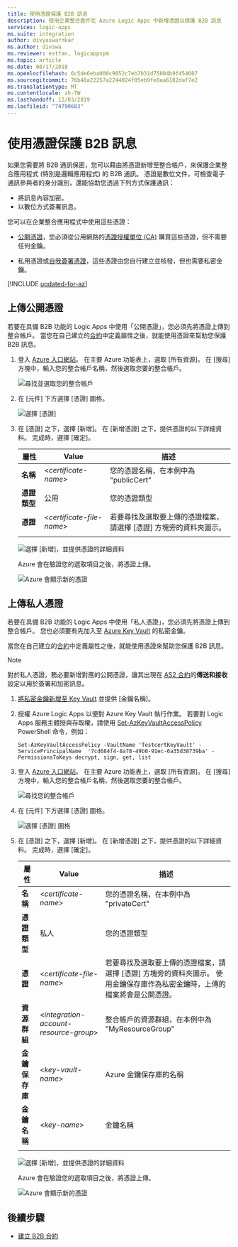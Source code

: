 ```yaml
---
title: 使用憑證保護 B2B 訊息
description: 使用企業整合套件在 Azure Logic Apps 中新增憑證以保護 B2B 訊息
services: logic-apps
ms.suite: integration
author: divyaswarnkar
ms.author: divswa
ms.reviewer: estfan, logicappspm
ms.topic: article
ms.date: 08/17/2018
ms.openlocfilehash: 6c5de6eba000c9052c7eb7b31d75804b9f454607
ms.sourcegitcommit: 76b48a22257a2244024f05eb9fe8aa6182daf7e2
ms.translationtype: MT
ms.contentlocale: zh-TW
ms.lasthandoff: 12/03/2019
ms.locfileid: "74790683"
---
```

# <a name="secure-b2b-messages-with-certificates"></a>使用憑證保護 B2B 訊息

如果您需要將 B2B 通訊保密，您可以藉由將憑證新增至整合帳戶，來保護企業整合應用程式 (特別是邏輯應用程式) 的 B2B 通訊。 憑證是數位文件，可檢查電子通訊參與者的身分識別，還能協助您透過下列方式保護通訊：

* 將訊息內容加密。
* 以數位方式簽署訊息。 

您可以在企業整合應用程式中使用這些憑證：

* [公開憑證](https://en.wikipedia.org/wiki/Public_key_certificate)，您必須從公用網路的[憑證授權單位 (CA)](https://en.wikipedia.org/wiki/Certificate_authority) 購買這些憑證，但不需要任何金鑰。 

* 私用憑證或[自我簽署憑證](https://en.wikipedia.org/wiki/Self-signed_certificate)，這些憑證由您自行建立並核發，但也需要私密金鑰。 

[!INCLUDE [updated-for-az](../../includes/updated-for-az.md)]

## <a name="upload-a-public-certificate"></a>上傳公開憑證

若要在具備 B2B 功能的 Logic Apps 中使用「公開憑證」，您必須先將憑證上傳到整合帳戶。 當您在自己建立的[合約](logic-apps-enterprise-integration-agreements.md)中定義屬性之後，就能使用憑證來幫助您保護 B2B 訊息。

1. 登入 [Azure 入口網站](https://portal.azure.com)。 在主要 Azure 功能表上，選取 [所有資源]。 在 [搜尋] 方塊中，輸入您的整合帳戶名稱，然後選取您要的整合帳戶。

   ![尋找並選取您的整合帳戶](media/logic-apps-enterprise-integration-certificates/select-integration-account.png)  

2. 在 [元件] 下方選擇 [憑證] 圖格。

   ![選擇 [憑證]](media/logic-apps-enterprise-integration-certificates/add-certificates.png)

3. 在 [憑證] 之下，選擇 [新增]。 在 [新增憑證] 之下，提供憑證的以下詳細資料。 完成時，選擇 [確定]。

   | 屬性 | Value | 描述 | 
   |----------|-------|-------------|
   | **名稱** | <*certificate-name*> | 您的憑證名稱，在本例中為 "publicCert" | 
   | **憑證類型** | 公用 | 您的憑證類型 |
   | **憑證** | <*certificate-file-name*> | 若要尋找及選取要上傳的憑證檔案，請選擇 [憑證] 方塊旁的資料夾圖示。 |
   ||||

   ![選擇 [新增]，並提供憑證的詳細資料](media/logic-apps-enterprise-integration-certificates/public-certificate-details.png)

   Azure 會在驗證您的選取項目之後，將憑證上傳。

   ![Azure 會顯示新的憑證](media/logic-apps-enterprise-integration-certificates/new-public-certificate.png) 

## <a name="upload-a-private-certificate"></a>上傳私人憑證

若要在具備 B2B 功能的 Logic Apps 中使用「私人憑證」，您必須先將憑證上傳到整合帳戶。 您也必須要有先加入至 [Azure Key Vault](../key-vault/key-vault-get-started.md) 的私密金鑰。 

當您在自己建立的[合約](logic-apps-enterprise-integration-agreements.md)中定義屬性之後，就能使用憑證來幫助您保護 B2B 訊息。

> [!NOTE]
> 對於私人憑證，務必要新增對應的公開憑證，讓其出現在 [AS2 合約](logic-apps-enterprise-integration-as2.md)的**傳送和接收**設定以用於簽署和加密訊息。

1. [將私密金鑰新增至 Key Vault](../key-vault/certificate-scenarios.md#import-a-certificate) 並提供 [金鑰名稱]。
   
2. 授權 Azure Logic Apps 以便對 Azure Key Vault 執行作業。 若要對 Logic Apps 服務主體授與存取權，請使用 [Set-AzKeyVaultAccessPolicy](https://docs.microsoft.com/powershell/module/az.keyvault/set-azkeyvaultaccesspolicy) PowerShell 命令，例如：

   `Set-AzKeyVaultAccessPolicy -VaultName 'TestcertKeyVault' -ServicePrincipalName 
   '7cd684f4-8a78-49b0-91ec-6a35d38739ba' -PermissionsToKeys decrypt, sign, get, list`
 
3. 登入 [Azure 入口網站](https://portal.azure.com)。 在主要 Azure 功能表上，選取 [所有資源]。 在 [搜尋] 方塊中，輸入您的整合帳戶名稱，然後選取您要的整合帳戶。

   ![尋找您的整合帳戶](media/logic-apps-enterprise-integration-certificates/select-integration-account.png) 

4. 在 [元件] 下方選擇 [憑證] 圖格。  

   ![選擇 [憑證] 圖格](media/logic-apps-enterprise-integration-certificates/add-certificates.png)

5. 在 [憑證] 之下，選擇 [新增]。 在 [新增憑證] 之下，提供憑證的以下詳細資料。 完成時，選擇 [確定]。

   | 屬性 | Value | 描述 | 
   |----------|-------|-------------|
   | **名稱** | <*certificate-name*> | 您的憑證名稱，在本例中為 "privateCert" | 
   | **憑證類型** | 私人 | 您的憑證類型 |
   | **憑證** | <*certificate-file-name*> | 若要尋找及選取要上傳的憑證檔案，請選擇 [憑證] 方塊旁的資料夾圖示。 使用金鑰保存庫作為私密金鑰時，上傳的檔案將會是公開憑證。 | 
   | **資源群組** | <*integration-account-resource-group*> | 整合帳戶的資源群組，在本例中為 "MyResourceGroup" | 
   | **金鑰保存庫** | <*key-vault-name*> | Azure 金鑰保存庫的名稱 |
   | **金鑰名稱** | <*key-name*> | 金鑰名稱 |
   ||||

   ![選擇 [新增]，並提供憑證的詳細資料](media/logic-apps-enterprise-integration-certificates/private-certificate-details.png)

   Azure 會在驗證您的選取項目之後，將憑證上傳。

   ![Azure 會顯示新的憑證](media/logic-apps-enterprise-integration-certificates/new-private-certificate.png) 

## <a name="next-steps"></a>後續步驟

* [建立 B2B 合約](logic-apps-enterprise-integration-agreements.md)

